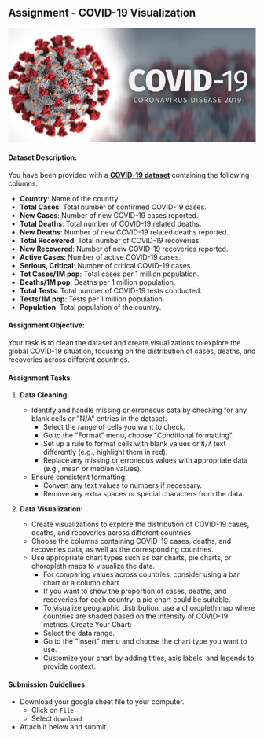 ## Assignment - COVID-19 Visualization

![covid-19](./intro-to-data/covid_19.png)

#### Dataset Description:
You have been provided with a **[COVID-19 dataset](https://docs.google.com/spreadsheets/d/1skQFAP9whhf9di2ncRxwZalgLPGF6Lrqxa8Jfi0njXQ/edit?usp=sharing)** containing the following columns:
- **Country**: Name of the country.
- **Total Cases**: Total number of confirmed COVID-19 cases.
- **New Cases**: Number of new COVID-19 cases reported.
- **Total Deaths**: Total number of COVID-19 related deaths.
- **New Deaths**: Number of new COVID-19 related deaths reported.
- **Total Recovered**: Total number of COVID-19 recoveries.
- **New Recovered**: Number of new COVID-19 recoveries reported.
- **Active Cases**: Number of active COVID-19 cases.
- **Serious, Critical**: Number of critical COVID-19 cases.
- **Tot Cases/1M pop**: Total cases per 1 million population.
- **Deaths/1M pop**: Deaths per 1 million population.
- **Total Tests**: Total number of COVID-19 tests conducted.
- **Tests/1M pop**: Tests per 1 million population.
- **Population**: Total population of the country.

#### Assignment Objective:
Your task is to clean the dataset and create visualizations to explore the global COVID-19 situation, focusing on the distribution of cases, deaths, and recoveries across different countries.

#### Assignment Tasks:
1. **Data Cleaning**:
   - Identify and handle missing or erroneous data by checking for any blank cells or "N/A" entries in the dataset.
      - Select the range of cells you want to check.
      - Go to the "Format" menu, choose "Conditional formatting".
      - Set up a rule to format cells with blank values or `N/A` text differently (e.g., highlight them in red).
      - Replace any missing or erroneous values with appropriate data (e.g., mean or median values).
   - Ensure consistent formatting:
     - Convert any text values to numbers if necessary.
     - Remove any extra spaces or special characters from the data.

2. **Data Visualization**:
   - Create visualizations to explore the distribution of COVID-19 cases, deaths, and recoveries across different countries.
    - Choose the columns containing COVID-19 cases, deaths, and recoveries data, as well as the corresponding countries.
    - Use appropriate chart types such as bar charts, pie charts, or choropleth maps to visualize the data.
      - For comparing values across countries, consider using a bar chart or a column chart.
      - If you want to show the proportion of cases, deaths, and recoveries for each country, a pie chart could be suitable.
      - To visualize geographic distribution, use a choropleth map where countries are shaded based on the intensity of COVID-19 metrics.
      Create Your Chart:
      - Select the data range.
      - Go to the "Insert" menu and choose the chart type you want to use.
      - Customize your chart by adding titles, axis labels, and legends to provide context.

#### Submission Guidelines:
- Download your google sheet file to your computer.
  - Click on `File`
  - Select `download`
- Attach it below and submit.
<!-- (https://docs.google.com/forms/d/e/1FAIpQLScZDkMXq0IrsyS4L8Y7ayfyVFTkn7HCDdykQV7bTj_wMC4-AQ/viewform)**. -->

<!-- <br>

<div style="position: relative; padding-bottom: 56.25%; height: 250px;"><iframe src="https://docs.google.com/forms/d/e/1FAIpQLScZDkMXq0IrsyS4L8Y7ayfyVFTkn7HCDdykQV7bTj_wMC4-AQ/viewform" title="Web Scrapping Intro" frameborder="0" allow="accelerometer; autoplay; clipboard-write; encrypted-media; gyroscope; picture-in-picture" allowfullscreen style="position: absolute; top: 0; left: 0; width: 100%; height: 100%; border: 1px solid grey;"></iframe></div> -->
